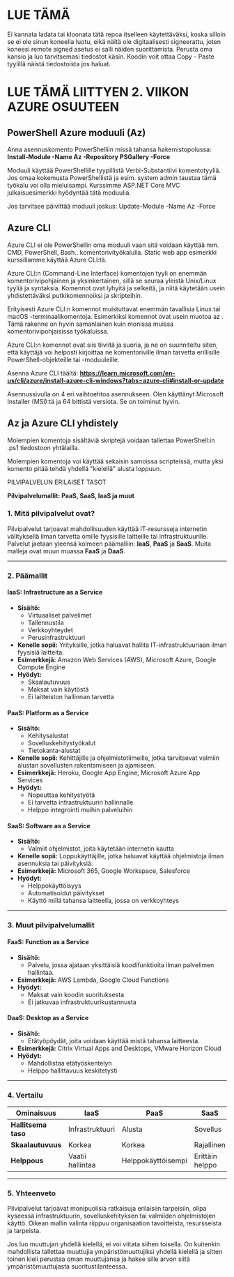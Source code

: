 LUE TÄMÄ
========

Ei kannata ladata tai kloonata tätä repoa itselleen käytettäväksi, koska silloin se ei ole sinun
koneella luotu, eikä näitä ole digitaalisesti signeerattu, joten koneesi remote signed asetus ei salli näiden
suorittamista.
Perusta oma kansio ja luo tarvitsemasi tiedostot käsin. Koodin voit ottaa Copy - Paste tyylillä
näistä tiedostoista jos haluat.

LUE TÄMÄ LIITTYEN 2. VIIKON AZURE OSUUTEEN
==========================================

PowerShell Azure moduuli (Az)
--------------------------
Anna asennuskomento PowerShelliin missä tahansa hakemistopolussa:
**Install-Module -Name Az -Repository PSGallery -Force**

Moduuli käyttää PowerShellille tyypillistä Verbi-Substantiivi komentotyyliä.
Jos omaa kokemusta PowerShellistä ja esim. system admin taustaa tämä työkalu voi olla mieluisampi.
Kurssimme ASP.NET Core MVC julkaisuesimerkki hyödyntää tätä moduulia.

Jos tarvitsee päivittää moduuli joskus:
Update-Module -Name Az -Force

Azure CLI
---------

Azure CLI ei ole PowerShellin oma moduuli vaan sitä voidaan käyttää mm. CMD, PowerShell, Bash.. komentorivityökalulla.
Static web app esimerkki kurssillamme käyttää Azure CLI:tä.

Azure CLI:n (Command-Line Interface) komentojen tyyli on enemmän komentorivipohjainen ja yksinkertainen, sillä se seuraa yleistä Unix/Linux tyyliä ja syntaksia. Komennot ovat lyhyitä ja selkeitä, ja niitä käytetään usein yhdistettäväksi putkikomennoiksi ja skripteihin.

Erityisesti Azure CLI:n komennot muistuttavat enemmän tavallisia Linux tai macOS -terminaalikomentoja. Esimerkiksi komennot ovat usein muotoa az <resource> <action> <parameters>. Tämä rakenne on hyvin samanlainen kuin monissa muissa komentorivipohjaisissa työkaluissa.

Azure CLI:n komennot ovat siis tiiviitä ja suoria, ja ne on suunniteltu siten, että käyttäjä voi helposti kirjoittaa ne komentoriville ilman tarvetta erillisille PowerShell-objekteille tai -moduuleille.

Asenna Azure CLI täältä:
**https://learn.microsoft.com/en-us/cli/azure/install-azure-cli-windows?tabs=azure-cli#install-or-update**

Asennussivulla on 4 eri vaihtoehtoa asennukseen. Olen käyttänyt Microsoft Installer (MSI):tä ja 64 bittistä versiota.
Se on toiminut hyvin.

Az ja Azure CLI yhdistely
-------------------------
Molempien komentoja sisältäviä skriptejä voidaan tallettaa PowerShell:in .ps1 tiedostoon yhtälailla.

Molempien komentoja voi käyttää sekaisin samoissa scripteissä, mutta yksi komento pitää tehdä yhdellä "kielellä" alusta loppuun.

PILVIPALVELUN ERILAISET TASOT

**Pilvipalvelumallit: PaaS, SaaS, IaaS ja muut**

### 1. Mitä pilvipalvelut ovat?
Pilvipalvelut tarjoavat mahdollisuuden käyttää IT-resursseja internetin välityksellä ilman tarvetta omille fyysisille laitteille tai infrastruktuurille. Palvelut jaetaan yleensä kolmeen päämalliin: **IaaS**, **PaaS** ja **SaaS**. Muita malleja ovat muun muassa **FaaS** ja **DaaS**.

---

### 2. Päämallit

#### **IaaS: Infrastructure as a Service**
- **Sisältö:**
  - Virtuaaliset palvelimet
  - Tallennustila
  - Verkkoyhteydet
  - Perusinfrastruktuuri
- **Kenelle sopii:** Yrityksille, jotka haluavat hallita IT-infrastruktuuriaan ilman fyysisiä laitteita.
- **Esimerkkejä:** Amazon Web Services (AWS), Microsoft Azure, Google Compute Engine
- **Hyödyt:**
  - Skaalautuvuus
  - Maksat vain käytöstä
  - Ei laitteiston hallinnan tarvetta

#### **PaaS: Platform as a Service**
- **Sisältö:**
  - Kehitysalustat
  - Sovelluskehitystyökalut
  - Tietokanta-alustat
- **Kenelle sopii:** Kehittäjille ja ohjelmistotiimeille, jotka tarvitsevat valmiin alustan sovellusten rakentamiseen ja ajamiseen.
- **Esimerkkejä:** Heroku, Google App Engine, Microsoft Azure App Services
- **Hyödyt:**
  - Nopeuttaa kehitystyötä
  - Ei tarvetta infrastruktuurin hallinnalle
  - Helppo integrointi muihin palveluihin

#### **SaaS: Software as a Service**
- **Sisältö:**
  - Valmiit ohjelmistot, joita käytetään internetin kautta
- **Kenelle sopii:** Loppukäyttäjille, jotka haluavat käyttää ohjelmistoja ilman asennuksia tai päivityksiä.
- **Esimerkkejä:** Microsoft 365, Google Workspace, Salesforce
- **Hyödyt:**
  - Helppokäyttöisyys
  - Automatisoidut päivitykset
  - Käyttö millä tahansa laitteella, jossa on verkkoyhteys

---

### 3. Muut pilvipalvelumallit

#### **FaaS: Function as a Service**
- **Sisältö:**
  - Palvelu, jossa ajataan yksittäisiä koodifunktioita ilman palvelimen hallintaa.
- **Esimerkkejä:** AWS Lambda, Google Cloud Functions
- **Hyödyt:**
  - Maksat vain koodin suorituksesta
  - Ei jatkuvaa infrastruktuurikustannusta

#### **DaaS: Desktop as a Service**
- **Sisältö:**
  - Etätyöpöydät, joita voidaan käyttää mistä tahansa laitteesta.
- **Esimerkkejä:** Citrix Virtual Apps and Desktops, VMware Horizon Cloud
- **Hyödyt:**
  - Mahdollistaa etätyöskentelyn
  - Helppo hallittavuus keskitetysti

---

### 4. Vertailu
| **Ominaisuus**      | **IaaS**             | **PaaS**              | **SaaS**              | **FaaS**              | **DaaS**              |
|---------------------|---------------------|-----------------------|-----------------------|-----------------------|-----------------------|
| **Hallitsema taso** | Infrastruktuuri      | Alusta                | Sovellus              | Funktiot              | Työpöytä              |
| **Skaalautuvuus**   | Korkea              | Korkea                | Rajallinen           | Korkea               | Keskitetty            |
| **Helppous**        | Vaatii hallintaa    | Helppokäyttöisempi    | Erittäin helppo      | Kehittäjille          | Loppukäyttäjille        |

---

### 5. Yhteenveto
Pilvipalvelut tarjoavat monipuolisia ratkaisuja erilaisiin tarpeisiin, olipa kyseessä infrastruktuurin, sovelluskehityksen tai valmiiden ohjelmistojen käyttö. Oikean mallin valinta riippuu organisaation tavoitteista, resursseista ja tarpeista.



Jos luo muuttujan yhdellä kielellä, ei voi viitata siihen toisella.
On kuitenkin mahdollista tallettaa muuttujia ympäristömuuttujiksi yhdellä kielellä ja sitten
toinen kieli perustaa oman muuttujansa ja hakee sille arvon siitä ympäristömuuttujasta suoritustilanteessa.
